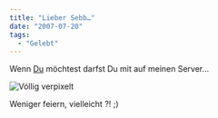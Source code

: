 ```yaml
---
title: "Lieber Sebb…"
date: "2007-07-20"
tags:
  - "Gelebt"
---
```


Wenn [Du](http://www.verpixelt.de/) möchtest darfst Du mit auf meinen Server…

![Völlig verpixelt](/images/codecandies/ZZ11A63400.jpg)

Weniger feiern, vielleicht ?! ;)
